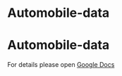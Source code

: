 ﻿# Automobile-data
# Automobile-data

For details please open [Google Docs](https://docs.google.com/document/d/1LqnOEGCb49KtpNlO0wMwOFUxyTBaXlkJpCKdBQZMlvE/edit?usp=sharing)

